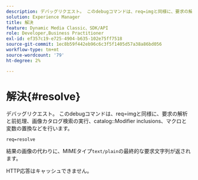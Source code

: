 ```yaml
---
description: デバッグリクエスト。 このdebugコマンドは、req=imgと同様に、要求の解析と前処理、画像カタログ検索の実行、カタログ修飾子の挿入、マクロと変数の置換などを行います。
solution: Experience Manager
title: 解決
feature: Dynamic Media Classic、SDK/API
role: Developer,Business Practitioner
exl-id: ef357c19-e725-4904-b635-102e75ff7518
source-git-commit: 1ec8b59f442eb96c6c3f5f1405d57a38a86bd056
workflow-type: tm+mt
source-wordcount: '79'
ht-degree: 2%

---
```


# 解決{#resolve}

デバッグリクエスト。 このdebugコマンドは、req=imgと同様に、要求の解析と前処理、画像カタログ検索の実行、catalog::Modifier inclusions、マクロと変数の置換などを行います。

`req=resolve`

結果の画像の代わりに、MIMEタイプ`text/plain`の最終的な要求文字列が返されます。

HTTP応答はキャッシュできません。
